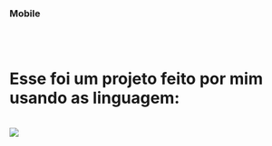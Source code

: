 ### Mobile
<br>
<br>
<h1>Esse foi um projeto feito por mim usando as linguagem:</h1>
<br>
<img src="![image](https://github.com/user-attachments/assets/2c4f533c-31bb-4cba-9aa2-7f68613e6e35)" />
